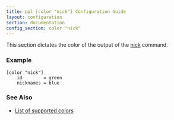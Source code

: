 ```yaml
---
title: ppl [color "nick"] Configuration Guide
layout: configuration
section: documentation
config_section: color "nick"
---
```


This section dictates the color of the output of the
[nick](/documentation/commands/nick) command.

### Example

    [color "nick"]
        id        = green
        nicknames = blue

### See Also

* [List of supported colors](http://ppladdressbook.blueprint/documentation/configuration/color#list_of_supported_colors)

